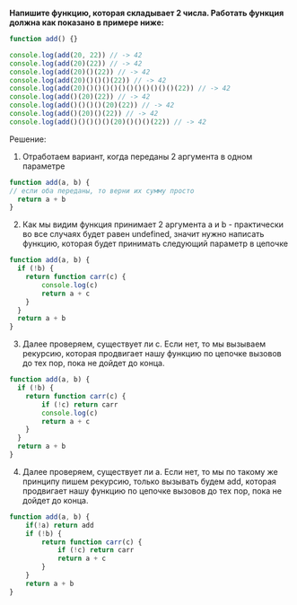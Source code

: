**Напишите функцию, которая складывает 2 числа. Работать функция должна как показано в примере ниже:**

```javascript
function add() {} 

console.log(add(20, 22)) // -> 42 
console.log(add(20)(22)) // -> 42 
console.log(add(20)()(22)) // -> 42 
console.log(add(20)()()()(22)) // -> 42 
console.log(add(20)()()()()()()()()()()()(22)) // -> 42 
console.log(add()(20)(22)) // -> 42 
console.log(add()()()()(20)(22)) // -> 42 
console.log(add()(20)()(22)) // -> 42 
console.log(add()()()()()(20)()()()(22)) // -> 42
```

Решение: 
1. Отработаем вариант, когда переданы 2 аргумента в одном параметре
```javascript
function add(a, b) {
// если оба переданы, то верни их сумму просто
  return a + b
}
```

2. Как мы видим функция принимает 2 аргумента a и b - практически во все случаях будет равен undefined, значит нужно написать функцию, которая будет принимать следующий параметр в цепочке
```javascript
function add(a, b) {
  if (!b) {
    return function carr(c) {
		console.log(c)
	    return a + c
    }
  }
  return a + b
}
```
3. Далее проверяем, существует ли c. Если нет, то мы вызываем рекурсию, которая продвигает нашу функцию по цепочке вызовов до тех пор, пока не дойдет до конца.
```javascript
function add(a, b) {
  if (!b) {
    return function carr(c) {
	    if (!c) return carr
		console.log(c)
	    return a + c
    }
  }
  return a + b
}
```
4. Далее проверяем, существует ли a. Если нет, то мы по такому же принципу пишем рекурсию, только вызывать будем add, которая продвигает нашу функцию по цепочке вызовов до тех пор, пока не дойдет до конца.
```javascript
function add(a, b) {
	if(!a) return add
	if (!b) {
	    return function carr(c) {
		    if (!c) return carr
			return a + c
	    }
	}
	return a + b
}
```